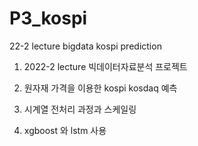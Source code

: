 # P3_kospi
22-2 lecture bigdata kospi prediction

1. 2022-2 lecture 빅데이터자료분석 프로젝트
2. 원자재 가격을 이용한 kospi kosdaq 예측

3. 시계열 전처리 과정과 스케일링
4. xgboost 와 lstm 사용
